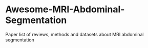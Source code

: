 # Awesome-MRI-Abdominal-Segmentation
Paper list of reviews, methods and datasets about MRI abdominal segmentation
